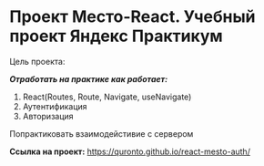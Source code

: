 # Проект Место-React. Учебный проект Яндекс Практикум


Цель проекта:

  ___Отработать на практике как работает:___
1. React(Routes, Route, Navigate, useNavigate)
2. Аутентификация
3. Авторизация

Попрактиковать взаимодейстивие с сервером 



__Ссылка на проект:__
https://quronto.github.io/react-mesto-auth/
